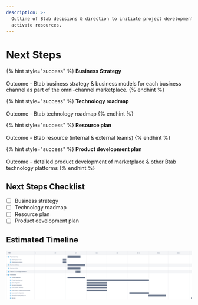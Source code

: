 ```yaml
---
description: >-
  Outline of Btab decisions & direction to initiate project development &
  activate resources.
---
```


# Next Steps

{% hint style="success" %}
**Business Strategy**\
\
Outcome - Btab business strategy & business models for each business channel as part of the omni-channel marketplace.
{% endhint %}

{% hint style="success" %}
**Technology roadmap**\
\
Outcome - Btab technology roadmap
{% endhint %}

{% hint style="success" %}
**Resource plan**\
\
Outcome - Btab resource (internal & external teams)
{% endhint %}

{% hint style="success" %}
**Product development plan**\
\
Outcome - detailed product development of marketplace & other Btab technology platforms
{% endhint %}

## Next Steps Checklist

* [ ] Business strategy
* [ ] Technology roadmap
* [ ] Resource plan
* [ ] Product development plan

## Estimated Timeline

![](../.gitbook/assets/btab_2021-09-30_04.06pm.png)
